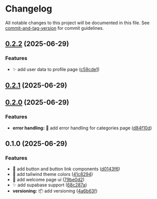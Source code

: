 # Changelog

All notable changes to this project will be documented in this file. See [commit-and-tag-version](https://github.com/absolute-version/commit-and-tag-version) for commit guidelines.

## [0.2.2](https://github.com/alehkonan/speaker/compare/v0.2.1...v0.2.2) (2025-06-29)


### Features

* :sparkles: add user data to profile page ([c59cde1](https://github.com/alehkonan/speaker/commit/c59cde17b96b20619b9d797ebdaafb076a18227c))

## [0.2.1](https://github.com/alehkonan/speaker/compare/v0.2.0...v0.2.1) (2025-06-29)

## [0.2.0](https://github.com/alehkonan/speaker/compare/v0.1.0...v0.2.0) (2025-06-29)

### Features

- **error handling:** :goal_net: add error handling for categories page ([d84f10d](https://github.com/alehkonan/speaker/commit/d84f10d438b959131b257e8e5eea0c529dc98a9c))

## 0.1.0 (2025-06-29)

### Features

- :lipstick: add button and button link components ([d0143f6](https://github.com/alehkonan/speaker/commit/d0143f69e1ef3838ab73a887a888b07907db00fa))
- :lipstick: add tailwind theme colors ([41c8294](https://github.com/alehkonan/speaker/commit/41c8294a58cb8111b6ffdc0e6da6126d1a6c9cd7))
- :lipstick: add welcome page ui ([79be0d2](https://github.com/alehkonan/speaker/commit/79be0d2ce31dc45cc540b677e87afb2a3ee18215))
- :sparkles: add supabase support ([68c287a](https://github.com/alehkonan/speaker/commit/68c287ad1117b18151cdcbd5ab43e089e3a76028))
- **versioning:** :package: add versioning ([4a6b63f](https://github.com/alehkonan/speaker/commit/4a6b63f7939a456f7dd0828fd38d9c0bc4ff33c5))
